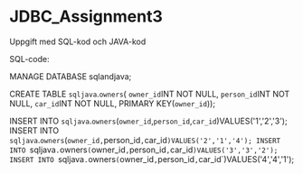 # JDBC_Assignment3
Uppgift med SQL-kod och JAVA-kod

SQL-code:

MANAGE DATABASE sqlandjava;

CREATE TABLE `sqljava`.`owners`(
`owner_id`INT NOT NULL,
`person_id`INT NOT NULL,
`car_id`INT NOT NULL,
PRIMARY KEY(`owner_id`));

INSERT INTO `sqljava`.`owners`(`owner_id`,`person_id`,`car_id`)VALUES('1','2','3');
INSERT INTO `sqljava`.`owners`(`owner_id,`person_id`,`car_id`)VALUES('2','1','4');
INSERT INTO `sqljava`.`owners`(`owner_id`,`person_id`,`car_id`)VALUES('3','3','2');
INSERT INTO `sqljava`.`owners`(`owner_id`,`person_id`,`car_id`)VALUES('4','4','1');

